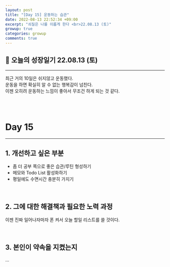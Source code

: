 ```yaml
---
layout: post
title: "[Day 15] 운동하는 습관"
date: 2022-08-13 22:52:34 +09:00
excerpt: "쇠질은 나를 이롭게 한다 <br>22.08.13 (토)"
growup: true
categories: growup
comments: true
---
```

## 📒 오늘의 성장일기 22.08.13 (토)
---------------------------

<!-- <figure>
    <a href="/assets/img/grow/2022-07-31/weekend.jpg"><img src="/assets/img/grow/2022-07-31/weekend.jpg"></a>    
    <figcaption style="text-align:center">또 분실했다</figcaption>
</figure> -->

최근 거의 10일은 쉬지않고 운동했다.  
운동을 하면 확실히 알 수 없는 행복감이 넘친다.  
이젠 오히려 운동하는 느낌이 좋아서 무조건 하게 되는 것 같다.  

<br>
<br>

# Day 15
---
## 1. 개선하고 싶은 부분
- 좀 더 공부 쪽으로 좋은 습관/루틴 형성하기
- 메모와 Todo List 활성화하기
- 평일에도 수면시간 충분히 가지기

<br>

## 2. 그에 대한 해결책과 필요한 노력 과정
이젠 진짜 일어나자마자 폰 켜서 오늘 할일 리스트를 쓸 것이다.  


<br>

## 3. 본인이 약속을 지켰는지
...

<br>
<br>
<br>

[jekyll-docs]: https://jekyllrb.com/docs/home
[jekyll-gh]:   https://github.com/jekyll/jekyll
[jekyll-talk]: https://talk.jekyllrb.com/

